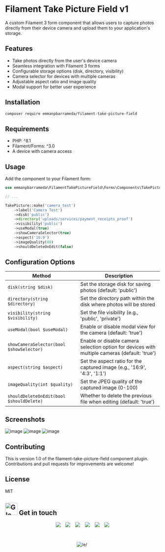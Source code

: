 # Filament Take Picture Field v1

A custom Filament 3 form component that allows users to capture photos directly from their device camera and upload them to your application's storage.

## Features

- Take photos directly from the user's device camera
- Seamless integration with Filament 3 forms
- Configurable storage options (disk, directory, visibility)
- Camera selector for devices with multiple cameras
- Adjustable aspect ratio and image quality
- Modal support for better user experience

## Installation

```bash
composer require emmanpbarrameda/filament-take-picture-field
```

## Requirements

- PHP: ^8.1
- Filament/Forms: ^3.0
- A device with camera access

## Usage

Add the component to your Filament form:

```php
use emmanpbarrameda\FilamentTakePictureField\Forms\Components\TakePicture;

// ...

TakePicture::make('camera_test')
    ->label('Camera Test')
    ->disk('public')
    ->directory('uploads/services/payment_receipts_proof')
    ->visibility('public')
    ->useModal(true)
    ->showCameraSelector(true)
    ->aspect('16:9')
    ->imageQuality(80)
    ->shouldDeleteOnEdit(false)
```

## Configuration Options

| Method | Description |
|--------|-------------|
| `disk(string $disk)` | Set the storage disk for saving photos (default: 'public') |
| `directory(string $directory)` | Set the directory path within the disk where photos will be stored |
| `visibility(string $visibility)` | Set the file visibility (e.g., 'public', 'private') |
| `useModal(bool $useModal)` | Enable or disable modal view for the camera (default: 'true') |
| `showCameraSelector(bool $showSelector)` | Enable or disable camera selection option for devices with multiple cameras (default: 'true') |
| `aspect(string $aspect)` | Set the aspect ratio for the captured image (e.g., '16:9', '4:3', '1:1') |
| `imageQuality(int $quality)` | Set the JPEG quality of the captured image (0-100) |
| `shouldDeleteOnEdit(bool $shouldDelete)` | Whether to delete the previous file when editing (default: 'true') |

## Screenshots

![image](https://github.com/user-attachments/assets/12813349-b4f0-4ef2-91b7-430104b57742)
![image](https://github.com/user-attachments/assets/2643f1af-b8bb-4a1b-b745-337b4290d74b)
![image](https://github.com/user-attachments/assets/e7a9c5eb-e32c-418c-80b7-d3e425f0edae)

## Contributing

This is version 1.0 of the filament-take-picture-field component plugin. Contributions and pull requests for improvements are welcome!

## License
MIT

## <img src="https://raw.githubusercontent.com/Tarikul-Islam-Anik/Animated-Fluent-Emojis/master/Emojis/Travel%20and%20places/Glowing%20Star.png" alt="Glowing Star" width="40" height="40" /> Get in touch

<p align="center">
  <a href="https://emmanpbarrameda.github.io" target="_blank"><img src="https://img.shields.io/badge/My Portfolio-%20-blue?style=for-the-badge&logo=web"></a>
  &nbsp;&nbsp;
  <a href="mailto:emmanuelbarrameda1@gmail.com" target="_blank"><img src="https://img.shields.io/badge/Email-%20-red?style=for-the-badge&logo=gmail"></a>
  &nbsp;&nbsp;
  <a href="https://facebook.com/emmanpbarrameda/" target="_blank"><img src="https://img.shields.io/badge/Facebook-%20-blue?style=for-the-badge&logo=facebook"></a>
  &nbsp;&nbsp;
  <a href="https://t.me/emmanpbarrameda/" target="_blank"><img src="https://img.shields.io/badge/Telegram-%20-blue?style=for-the-badge&logo=telegram"></a>
  &nbsp;&nbsp;
  <a href="https://linkedin.com/in/emmanpbarrameda/" target="_blank"><img src="https://img.shields.io/badge/LinkedIn-%20-blue?style=for-the-badge&logo=linkedin"></a>
  &nbsp;&nbsp;
  <a href="https://github.com/emmanpbarrameda/" target="_blank"><img src="https://img.shields.io/badge/GitHub-%20-black?style=for-the-badge&logo=github"></a>
</p>
<br>

<p align="center">

  <!-- my name https://kapasia-dev-ed.my.site.com/Badges4Me/s/ -->
  <img alt='/e/' src='https://img.shields.io/badge/MADE_BY - EMMAN_P_BARRAMEDA-100000?style=for-the-badge&logo=/e/&logoColor=1877F2&labelColor=FFFFFF&color=1877F2'/>
  
  <!-- made with love -->
  <img alt='' src='https://img.shields.io/badge/MADE_- WITH LOVE-100000?style=for-the-badge&logo=&logoColor=white&labelColor=EF4041&color=C1282D'/>
  
</p>
